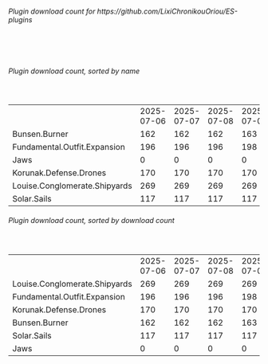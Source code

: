 <h6>Plugin download count for https://github.com/LixiChronikouOriou/ES-plugins</h6><br>
<br>
<h6>Plugin download count, sorted by name</h6><sub><sup><br>
<table>
	<tr>
		<td></td>
		<td>2025-07-06</td>
		<td>2025-07-07</td>
		<td>2025-07-08</td>
		<td>2025-07-09</td>
		<td>2025-07-10</td>
		<td>2025-07-11</td>
		<td>2025-07-12</td>
		<td>today +</td>
	</tr>
	<tr>
		<td>Bunsen.Burner</td>
		<td>162</td>
		<td>162</td>
		<td>162</td>
		<td>163</td>
		<td>163</td>
		<td>167</td>
		<td>167</td>
		<td></td>
	</tr>
	<tr>
		<td>Fundamental.Outfit.Expansion</td>
		<td>196</td>
		<td>196</td>
		<td>196</td>
		<td>198</td>
		<td>198</td>
		<td>203</td>
		<td>211</td>
		<td>+ 8</td>
	</tr>
	<tr>
		<td>Jaws</td>
		<td>0</td>
		<td>0</td>
		<td>0</td>
		<td>0</td>
		<td>0</td>
		<td>8</td>
		<td>11</td>
		<td>+ 3</td>
	</tr>
	<tr>
		<td>Korunak.Defense.Drones</td>
		<td>170</td>
		<td>170</td>
		<td>170</td>
		<td>170</td>
		<td>170</td>
		<td>174</td>
		<td>174</td>
		<td></td>
	</tr>
	<tr>
		<td>Louise.Conglomerate.Shipyards</td>
		<td>269</td>
		<td>269</td>
		<td>269</td>
		<td>269</td>
		<td>269</td>
		<td>273</td>
		<td>273</td>
		<td></td>
	</tr>
	<tr>
		<td>Solar.Sails</td>
		<td>117</td>
		<td>117</td>
		<td>117</td>
		<td>117</td>
		<td>117</td>
		<td>121</td>
		<td>121</td>
		<td></td>
	</tr>
</table>
</sub></sup>
<h6>Plugin download count, sorted by download count</h6><sub><sup><br>
<table>
	<tr>
		<td></td>
		<td>2025-07-06</td>
		<td>2025-07-07</td>
		<td>2025-07-08</td>
		<td>2025-07-09</td>
		<td>2025-07-10</td>
		<td>2025-07-11</td>
		<td>2025-07-12</td>
		<td>today +</td>
	</tr>
	<tr>
		<td>Louise.Conglomerate.Shipyards</td>
		<td>269</td>
		<td>269</td>
		<td>269</td>
		<td>269</td>
		<td>269</td>
		<td>273</td>
		<td>273</td>
		<td></td>
	</tr>
	<tr>
		<td>Fundamental.Outfit.Expansion</td>
		<td>196</td>
		<td>196</td>
		<td>196</td>
		<td>198</td>
		<td>198</td>
		<td>203</td>
		<td>211</td>
		<td>+ 8</td>
	</tr>
	<tr>
		<td>Korunak.Defense.Drones</td>
		<td>170</td>
		<td>170</td>
		<td>170</td>
		<td>170</td>
		<td>170</td>
		<td>174</td>
		<td>174</td>
		<td></td>
	</tr>
	<tr>
		<td>Bunsen.Burner</td>
		<td>162</td>
		<td>162</td>
		<td>162</td>
		<td>163</td>
		<td>163</td>
		<td>167</td>
		<td>167</td>
		<td></td>
	</tr>
	<tr>
		<td>Solar.Sails</td>
		<td>117</td>
		<td>117</td>
		<td>117</td>
		<td>117</td>
		<td>117</td>
		<td>121</td>
		<td>121</td>
		<td></td>
	</tr>
	<tr>
		<td>Jaws</td>
		<td>0</td>
		<td>0</td>
		<td>0</td>
		<td>0</td>
		<td>0</td>
		<td>8</td>
		<td>11</td>
		<td>+ 3</td>
	</tr>
</table>
</sub></sup>
